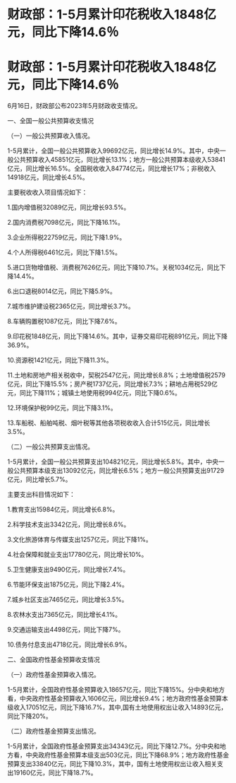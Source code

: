 # 财政部：1-5月累计印花税收入1848亿元，同比下降14.6％

# 财政部：1-5月累计印花税收入1848亿元，同比下降14.6％

6月16日，财政部公布2023年5月财政收支情况。

一、全国一般公共预算收支情况

（一）一般公共预算收入情况。

1-5月累计，全国一般公共预算收入99692亿元，同比增长14.9%。其中，中央一般公共预算收入45851亿元，同比增长13.1%；地方一般公共预算本级收入53841亿元，同比增长16.5%。全国税收收入84774亿元，同比增长17%；非税收入14918亿元，同比增长4.5%。

主要税收收入项目情况如下：

1.国内增值税32089亿元，同比增长93.5%。

2.国内消费税7098亿元，同比下降16.1%。

3.企业所得税22759亿元，同比下降1.9%。

4.个人所得税6461亿元，同比下降1.5%。

5.进口货物增值税、消费税7626亿元，同比下降10.7%。关税1034亿元，同比下降14.4%。

6.出口退税8014亿元，同比下降5.9%。

7.城市维护建设税2365亿元，同比增长3.7%。

8.车辆购置税1087亿元，同比下降7.6%。

9.印花税1848亿元，同比下降14.6%。其中，证券交易印花税891亿元，同比下降36.9%。

10.资源税1421亿元，同比下降11.3%。

11.土地和房地产相关税收中，契税2547亿元，同比增长8.8%；土地增值税2579亿元，同比下降15.5%；房产税1737亿元，同比增长7.3%；耕地占用税529亿元，同比下降11%；城镇土地使用税994亿元，同比下降0.6%。

12.环境保护税99亿元，同比下降3.1%。

13.车船税、船舶吨税、烟叶税等其他各项税收收入合计515亿元，同比增长3.5%。

（二）一般公共预算支出情况。

1-5月累计，全国一般公共预算支出104821亿元，同比增长5.8%。其中，中央一般公共预算本级支出13092亿元，同比增长6.5%；地方一般公共预算支出91729亿元，同比增长5.7%。

主要支出科目情况如下：

1.教育支出15984亿元，同比增长6.8%。

2.科学技术支出3342亿元，同比增长8.6%。

3.文化旅游体育与传媒支出1257亿元，同比下降1%。

4.社会保障和就业支出17780亿元，同比增长10%。

5.卫生健康支出9490亿元，同比增长7.4%。

6.节能环保支出1875亿元，同比下降2.4%。

7.城乡社区支出7465亿元，同比增长3.5%。

8.农林水支出7365亿元，同比增长4.1%。

9.交通运输支出4498亿元，同比下降7%。

10.债务付息支出4718亿元，同比增长6.9%。

二、全国政府性基金预算收支情况

（一）政府性基金预算收入情况。

1-5月累计，全国政府性基金预算收入18657亿元，同比下降15%。分中央和地方看，中央政府性基金预算收入1606亿元，同比增长9.4%；地方政府性基金预算本级收入17051亿元，同比下降16.7%，其中,国有土地使用权出让收入14893亿元，同比下降20%。

（二）政府性基金预算支出情况。

1-5月累计，全国政府性基金预算支出34343亿元，同比下降12.7%。分中央和地方看，中央政府性基金预算本级支出503亿元，同比下降68.9%；地方政府性基金预算支出33840亿元，同比下降10.3%，其中，国有土地使用权出让收入相关支出19160亿元，同比下降18.7%。

